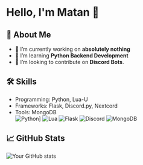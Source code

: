 # Hello, I'm Matan 👋

## 🚀 About Me
- 🔭 I’m currently working on **absolutely nothing**
- 🌱 I’m learning **Python Backend Development**
- 👥 I’m looking to contribute on **Discord Bots**.

## 🛠️ Skills
- Programming: Python, Lua-U
- Frameworks: Flask, Discord.py, Nextcord
- Tools: MongoDB<br>
![Python](https://img.shields.io/badge/Python-3776AB?logo=python&logoColor=fff)] ![Lua](https://img.shields.io/badge/Luau-FF0000.svg?logo=lua&logoColor=white) ![Flask](https://img.shields.io/badge/Flask-000?logo=flask&logoColor=fff) ![Discord](https://img.shields.io/badge/Discord-%235865F2.svg?&logo=discord&logoColor=white) ![MongoDB](https://img.shields.io/badge/MongoDB-%234ea94b.svg?logo=mongodb&logoColor=white)

## 📈 GitHub Stats
![Your GitHub stats](https://github-readme-stats.vercel.app/api?username=m4tan&show_icons=true&theme=radical)
